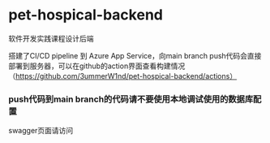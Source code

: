 # pet-hospical-backend
软件开发实践课程设计后端

搭建了CI/CD pipeline 到 Azure App Service，向main branch push代码会直接部署到服务器，可以在github的action界面查看构建情况（https://github.com/3ummerW1nd/pet-hospical-backend/actions）
### **push代码到main branch的代码请不要使用本地调试使用的数据库配置**

swagger页面请访问
